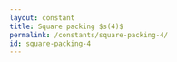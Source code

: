 ```yaml
---
layout: constant
title: Square packing $s(4)$
permalink: /constants/square-packing-4/
id: square-packing-4
---
```

